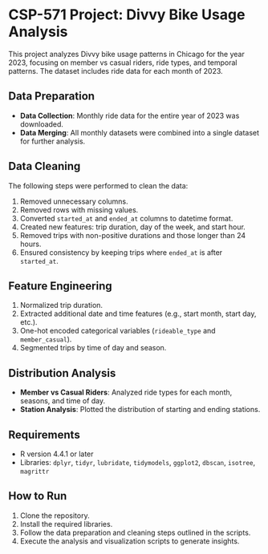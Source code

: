 # CSP-571 Project: Divvy Bike Usage Analysis

This project analyzes Divvy bike usage patterns in Chicago for the year 2023, focusing on member vs casual riders, ride types, and temporal patterns. The dataset includes ride data for each month of 2023.

## Data Preparation

- **Data Collection**: Monthly ride data for the entire year of 2023 was downloaded.
- **Data Merging**: All monthly datasets were combined into a single dataset for further analysis.

## Data Cleaning

The following steps were performed to clean the data:

1. Removed unnecessary columns.
2. Removed rows with missing values.
3. Converted `started_at` and `ended_at` columns to datetime format.
4. Created new features: trip duration, day of the week, and start hour.
5. Removed trips with non-positive durations and those longer than 24 hours.
6. Ensured consistency by keeping trips where `ended_at` is after `started_at`.

## Feature Engineering

1. Normalized trip duration.
2. Extracted additional date and time features (e.g., start month, start day, etc.).
3. One-hot encoded categorical variables (`rideable_type` and `member_casual`).
4. Segmented trips by time of day and season.

## Distribution Analysis

- **Member vs Casual Riders**: Analyzed ride types for each month, seasons, and time of day.
- **Station Analysis**: Plotted the distribution of starting and ending stations.


## Requirements

- R version 4.4.1 or later
- Libraries: `dplyr`, `tidyr`, `lubridate`, `tidymodels`, `ggplot2`, `dbscan`, `isotree`, `magrittr`

## How to Run

1. Clone the repository.
2. Install the required libraries.
3. Follow the data preparation and cleaning steps outlined in the scripts.
4. Execute the analysis and visualization scripts to generate insights.


